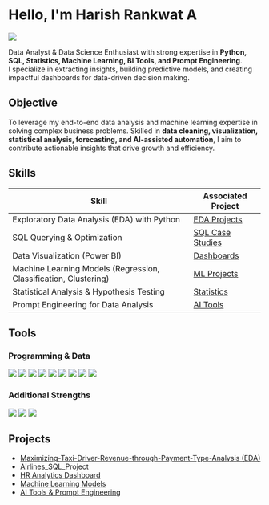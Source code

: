 # Hello, I'm Harish Rankwat A
<a href="https://www.linkedin.com/in/harish-rankwat/"><img src="https://img.shields.io/badge/-LinkedIn-0072b1?&style=for-the-badge&logo=linkedin&logoColor=white" /></a>

Data Analyst & Data Science Enthusiast with strong expertise in **Python, SQL, Statistics, Machine Learning, BI Tools, and Prompt Engineering**.  
I specialize in extracting insights, building predictive models, and creating impactful dashboards for data-driven decision making.

## Objective

To leverage my end-to-end data analysis and machine learning expertise in solving complex business problems. Skilled in **data cleaning, visualization, statistical analysis, forecasting, and AI-assisted automation**, I aim to contribute actionable insights that drive growth and efficiency.  

## Skills

| Skill                                         | Associated Project         |
|-----------------------------------------------|----------------------------|
| Exploratory Data Analysis (EDA) with Python   | <a href="https://github.com/HarishRankwatA/Maximizing-Taxi-Driver-Revenue-through-Payment-Type-Analysis"> EDA Projects</a> |
| SQL Querying & Optimization                   | <a href="https://github.com/HarishRankwatA/Airlines_SQL_Project"> SQL Case Studies</a> |
| Data Visualization (Power BI) | <a href="https://github.com/HarishRankwatA/HR-Analytics-Dashboard"> Dashboards</a> |
| Machine Learning Models (Regression, Classification, Clustering) | <a href="https://github.com/HarishRankwatA/ML-Projects"> ML Projects</a> |
| Statistical Analysis & Hypothesis Testing      | <a href="https://github.com/HarishRankwatA/Stats-Projects"> Statistics</a> |
| Prompt Engineering for Data Analysis           | <a href="https://github.com/HarishRankwatA/AI-Prompt-Projects"> AI Tools</a> |

## Tools

### Programming & Data
<div>
    <img src="https://img.shields.io/badge/-Python-3776AB?&style=for-the-badge&logo=python&logoColor=white" />
    <img src="https://img.shields.io/badge/-SQL-003B57?&style=for-the-badge&logo=postgresql&logoColor=white" />
    <img src="https://img.shields.io/badge/-Pandas-150458?&style=for-the-badge&logo=pandas&logoColor=white" />
    <img src="https://img.shields.io/badge/-NumPy-013243?&style=for-the-badge&logo=numpy&logoColor=white" />
    <img src="https://img.shields.io/badge/-Matplotlib-000000?&style=for-the-badge&logo=plotly&logoColor=white" />
    <img src="https://img.shields.io/badge/-Seaborn-4C8CBF?&style=for-the-badge&logo=python&logoColor=white" />
    <img src="https://img.shields.io/badge/-PowerBI-F2C811?&style=for-the-badge&logo=powerbi&logoColor=black" />
    <img src="https://img.shields.io/badge/-Tableau-E97627?&style=for-the-badge&logo=tableau&logoColor=white" />
    <img src="https://img.shields.io/badge/-ScikitLearn-F7931E?&style=for-the-badge&logo=scikitlearn&logoColor=white" />
</div>

### Additional Strengths
<div>
    <img src="https://img.shields.io/badge/-Git-181717?&style=for-the-badge&logo=git&logoColor=white" />
    <img src="https://img.shields.io/badge/-Excel-217346?&style=for-the-badge&logo=microsoftexcel&logoColor=white" />
    <img src="https://img.shields.io/badge/-Prompt_Engineering-FF6F00?&style=for-the-badge&logo=openai&logoColor=white" />
</div>


## Projects
- <a href="https://github.com/HarishRankwatA/Maximizing-Taxi-Driver-Revenue-through-Payment-Type-Analysis"> Maximizing-Taxi-Driver-Revenue-through-Payment-Type-Analysis (EDA)</a>
- <a href="https://github.com/HarishRankwatA/Airlines_SQL_Project"> Airlines_SQL_Project</a>
- <a href="https://github.com/HarishRankwatA/HR-Analytics-Dashboard"> HR Analytics Dashboard</a>
- <a href="https://github.com/HarishRankwatA/ML-Projects"> Machine Learning Models</a>
- <a href="https://github.com/HarishRankwatA/AI-Prompt-Projects"> AI Tools & Prompt Engineering</a>
